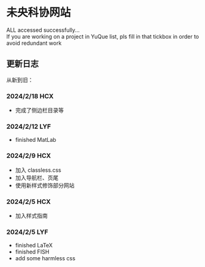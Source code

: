 # 未央科协网站

ALL accessed successfully...  
If you are working on a project in YuQue list, pls fill in that tickbox in order to avoid redundant work

## 更新日志

从新到旧：

### 2024/2/18 HCX
-   完成了侧边栏目录等

### 2024/2/12 LYF

-   finished MatLab

### 2024/2/9 HCX

-   加入 classless.css
-   加入导航栏、页尾
-   使用新样式修饰部分网站

### 2024/2/5 HCX

-   加入样式指南

### 2024/2/5 LYF

-   finished LaTeX
-   finished FISH
-   add some harmless css
